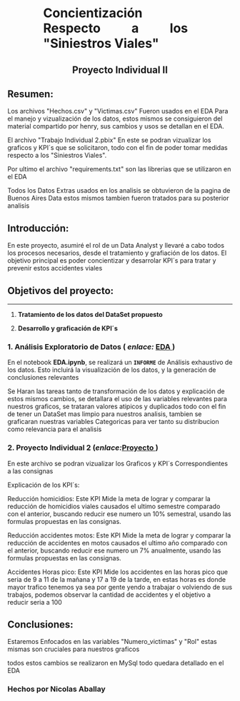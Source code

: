 <h1 align='center' style="font-weight:light; text-align:justify; margin-left: 80px; margin-right: 100px;">
  Concientización Respecto a los "Siniestros Viales"
</h1>


<h2 align='center'>
  Proyecto Individual II
</h2>


## Resumen:

Los archivos "Hechos.csv" y "Victimas.csv" Fueron usados en el EDA Para el manejo y vizualización de los datos, estos mismos se consiguieron del material compartido por henry, sus cambios y usos se detallan en el EDA. 

El archivo "Trabajo Individual 2.pbix" En este se podran vizualizar los graficos y KPI´s que se solicitaron, todo con el fin de poder tomar medidas respecto a los "Siniestros Viales".

Por ultimo el archivo "requirements.txt" son las librerias que se utilizaron en el EDA

Todos los Datos Extras usados en los analisis se obtuvieron de la pagina de Buenos Aires Data estos mismos tambien fueron tratados para su posterior analisis



## Introducción:

En este proyecto, asumiré el rol de un Data Analyst y llevaré a cabo todos los procesos necesarios, desde el tratamiento y grafiación de los datos. El objetivo principal es poder concientizar y desarrolar KPI´s para tratar y prevenir estos accidentes viales

## Objetivos del proyecto:
---
1. **Tratamiento de los datos del DataSet propuesto**

2. **Desarrollo y graficación de KPI´s**

### 1. Análisis Exploratorio de Datos ( _enlace:_ [EDA ](https://github.com/AballayNicolas/Proyecto2/blob/master/EDA.ipynb))

En el notebook **EDA.ipynb**, se realizará un **`INFORME`** de Análisis exhaustivo de los datos. Esto incluirá la visualización de los datos,  y la generación de conclusiones relevantes

Se Haran las tareas tanto de transformación de los datos y explicación de estos mismos cambios, se detallara el uso de las variables relevantes para nuestros graficos, se trataran valores atipicos y duplicados todo con el fin de tener un DataSet mas limpio para nuestros analisis, tambien se graficaran nuestras variables Categoricas para ver tanto su distribucion como relevancia para el analisis

### 2. Proyecto Individual 2 (_enlace:_[Proyecto ](https://github.com/AballayNicolas/Proyecto2/blob/master/Trabajo%20Individual%202.pbix))

En este archivo se podran vizualizar los Graficos y KPI´s Correspondientes a las consignas

Explicación de los KPI´s:

Reducción homicidios: Este KPI Mide la meta de lograr y comparar la reducción de homicidios viales causados el ultimo semestre comparado con el anterior, buscando reducir ese numero un 10% semestral, usando las formulas propuestas en las consignas.

Reducción accidentes motos: Este KPI Mide la meta de lograr y comparar la reducción de accidentes en motos causados el ultimo año comparado con el anterior, buscando reducir ese numero un 7% anualmente, usando las formulas propuestas en las consignas.

Accidentes Horas pico: Este KPI Mide los accidentes en las horas pico que seria de 9 a 11 de la mañana y 17 a 19 de la tarde, en estas horas es donde mayor trafico tenemos ya sea por gente yendo a trabajar o volviendo de sus trabajos, podemos observar la cantidad de accidentes y el objetivo a reducir seria a 100



## Conclusiones:

Estaremos Enfocados en las variables "Numero_victimas" y "Rol" estas mismas son cruciales para nuestros graficos

todos estos cambios se realizaron en MySql todo quedara detallado en el EDA














### Hechos por Nicolas Aballay



